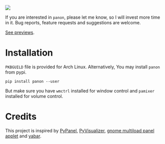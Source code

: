 ![](../../wiki/screenshot.png)

If you are interested in `panon`, please let me know, so I will invest more time in it. Bug reports, feature requests and suggestions are welcome.

[See previews](../../wiki/Previews).

Installation
===========
`PKBGUILD` file is provided for Arch Linux. Alternatively, You may install `panon` from pypi.
```
pip install panon --user
```
But make sure you have `wmctrl` installed for window control and `pamixer` installed for volume control.

Credits
======
This project is inspired by [PyPanel](http://pypanel.sourceforge.net/), [PyVisualizer](https://github.com/ajalt/PyVisualizer), [gnome multiload panel applet](https://github.com/paradoxxxzero/gnome-shell-system-monitor-applet) and [yabar](https://github.com/geommer/yabar).

